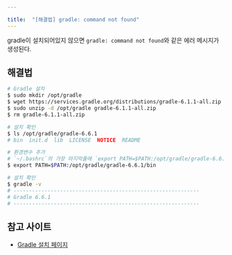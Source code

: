 ```yaml
---

title:  "[해결법] gradle: command not found"
---
```


gradle이 설치되어있지 않으면 `gradle: command not found`와 같은 에러 메시지가 생성된다.  

## 해결법

```bash
# Gradle 설치
$ sudo mkdir /opt/gradle
$ wget https://services.gradle.org/distributions/gradle-6.1.1-all.zip
$ sudo unzip -d /opt/gradle gradle-6.1.1-all.zip
$ rm gradle-6.1.1-all.zip

# 설치 확인
$ ls /opt/gradle/gradle-6.6.1
# bin  init.d  lib  LICENSE  NOTICE  README

# 환경변수 추가
# `~/.bashrc`의 가장 마지막줄에 `export PATH=$PATH:/opt/gradle/gradle-6.6.1/bin`를 추가하고 터미널을 다시 여는 것을 권장
$ export PATH=$PATH:/opt/gradle/gradle-6.6.1/bin

# 설치 확인
$ gradle -v
# ------------------------------------------------------------
# Gradle 6.6.1
# ------------------------------------------------------------
```

## 참고 사이트
- [Gradle 설치 페이지](https://gradle.org/install/)
